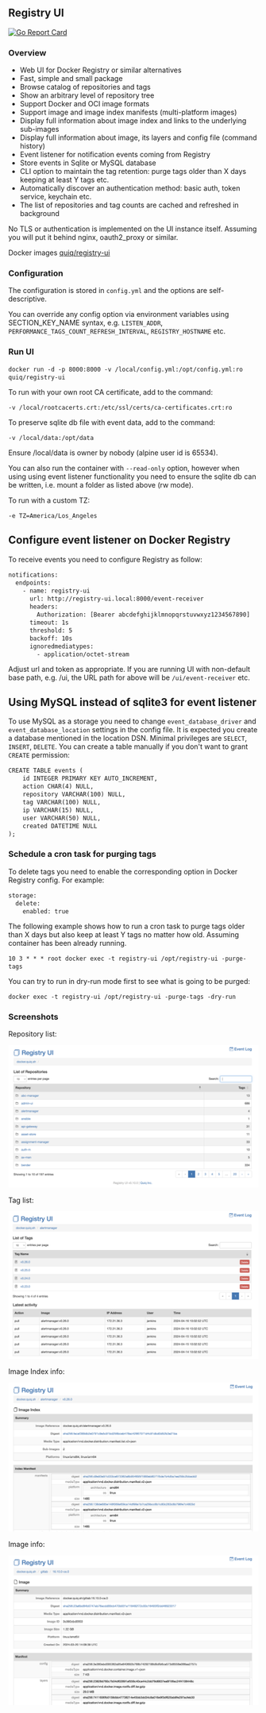 ## Registry UI

[![Go Report Card](https://goreportcard.com/badge/github.com/quiq/registry-ui)](https://goreportcard.com/report/github.com/quiq/registry-ui)

### Overview

* Web UI for Docker Registry or similar alternatives
* Fast, simple and small package
* Browse catalog of repositories and tags
* Show an arbitrary level of repository tree
* Support Docker and OCI image formats
* Support image and image index manifests (multi-platform images)
* Display full information about image index and links to the underlying sub-images
* Display full information about image, its layers and config file (command history)
* Event listener for notification events coming from Registry
* Store events in Sqlite or MySQL database
* CLI option to maintain the tag retention: purge tags older than X days keeping at least Y tags etc.
* Automatically discover an authentication method: basic auth, token service, keychain etc.
* The list of repositories and tag counts are cached and refreshed in background

No TLS or authentication is implemented on the UI instance itself.
Assuming you will put it behind nginx, oauth2_proxy or similar.

Docker images [quiq/registry-ui](https://hub.docker.com/r/quiq/registry-ui/tags/)

### Configuration

The configuration is stored in `config.yml` and the options are self-descriptive.

You can override any config option via environment variables using SECTION_KEY_NAME syntax,
e.g. `LISTEN_ADDR`, `PERFORMANCE_TAGS_COUNT_REFRESH_INTERVAL`, `REGISTRY_HOSTNAME` etc.

### Run UI

    docker run -d -p 8000:8000 -v /local/config.yml:/opt/config.yml:ro quiq/registry-ui

To run with your own root CA certificate, add to the command:

    -v /local/rootcacerts.crt:/etc/ssl/certs/ca-certificates.crt:ro

To preserve sqlite db file with event data, add to the command:

    -v /local/data:/opt/data

Ensure /local/data is owner by nobody (alpine user id is 65534).

You can also run the container with `--read-only` option, however when using using event listener functionality
you need to ensure the sqlite db can be written, i.e. mount a folder as listed above (rw mode).

To run with a custom TZ:

    -e TZ=America/Los_Angeles

## Configure event listener on Docker Registry

To receive events you need to configure Registry as follow:

    notifications:
      endpoints:
        - name: registry-ui
          url: http://registry-ui.local:8000/event-receiver
          headers:
            Authorization: [Bearer abcdefghijklmnopqrstuvwxyz1234567890]
          timeout: 1s
          threshold: 5
          backoff: 10s
          ignoredmediatypes:
            - application/octet-stream

Adjust url and token as appropriate.
If you are running UI with non-default base path, e.g. /ui, the URL path for above will be `/ui/event-receiver` etc.

## Using MySQL instead of sqlite3 for event listener

To use MySQL as a storage you need to change `event_database_driver` and `event_database_location`
settings in the config file. It is expected you create a database mentioned in the location DSN.
Minimal privileges are `SELECT`, `INSERT`, `DELETE`.
You can create a table manually if you don't want to grant `CREATE` permission:

	CREATE TABLE events (
		id INTEGER PRIMARY KEY AUTO_INCREMENT,
		action CHAR(4) NULL,
		repository VARCHAR(100) NULL,
		tag VARCHAR(100) NULL,
		ip VARCHAR(15) NULL,
		user VARCHAR(50) NULL,
		created DATETIME NULL
	);

### Schedule a cron task for purging tags

To delete tags you need to enable the corresponding option in Docker Registry config. For example:

    storage:
      delete:
        enabled: true

The following example shows how to run a cron task to purge tags older than X days but also keep
at least Y tags no matter how old. Assuming container has been already running.

    10 3 * * * root docker exec -t registry-ui /opt/registry-ui -purge-tags

You can try to run in dry-run mode first to see what is going to be purged:

    docker exec -t registry-ui /opt/registry-ui -purge-tags -dry-run

### Screenshots

Repository list:

![image](screenshots/1.png)

Tag list:

![image](screenshots/2.png)

Image Index info:

![image](screenshots/3.png)

Image info:

![image](screenshots/4.png)
